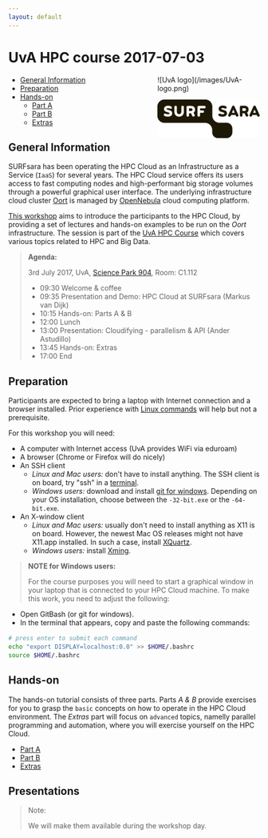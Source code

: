```yaml
---
layout: default
---
```


# UvA HPC course 2017-07-03

<div style="float:right;max-width:205px;" markdown="1">
![UvA logo](/images/UvA-logo.png)

![SURFsara logo](/images/SURFsara_logo.png)
</div>

* [General Information](#general) <br>
* [Preparation](#preparation) <br>
* [Hands-on](#hands-on) <br>
  * [Part A](partA)
  * [Part B](partB)
  * [Extras](extras)

## <a name="general"></a>General Information

SURFsara has been operating the HPC Cloud as an Infrastructure as a Service (`IaaS`) for several years. The HPC Cloud service offers its users access to fast computing nodes and high-performant big storage volumes through a powerful graphical user interface. The underlying infrastructure cloud cluster [Oort](https://en.wikipedia.org/wiki/Oort_cloud) is managed by [OpenNebula](http://opennebula.org/) cloud computing platform.

[This workshop](http://hpc.uva.nl/Workshops/article/110/8-HPC-Cloud) aims to introduce the participants to the HPC Cloud, by providing a set of lectures and hands-on examples to be run on the _Oort_ infrastructure. The session is part of the [UvA HPC Course](http://hpc.uva.nl/Workshops/) which covers various topics related to HPC and Big Data.

>**Agenda:**
>
>3rd July 2017, UvA, [Science Park 904](https://www.uva.nl/en/about-the-uva/the-uva-in-amsterdam/locations/locations/locations/content/folder/sciencepark/science-park.html), Room: C1.112
>
> * 09:30 Welcome & coffee  
> * 09:35 Presentation and Demo: HPC Cloud at SURFsara (Markus van Dijk)
> * 10:15 Hands-on: Parts A & B
> * 12:00 Lunch   
> * 13:00 Presentation: Cloudifying - parallelism & API (Ander Astudillo)
> * 13:45 Hands-on: Extras  
> * 17:00 End  


## <a name="preparation"></a>Preparation

Participants are expected to bring a laptop with Internet connection and a browser installed. Prior experience with [Linux commands](http://cli.learncodethehardway.org/book/) will help but not a prerequisite.

For this workshop you will need:

* A computer with Internet access (UvA provides WiFi via eduroam)
* A browser (Chrome or Firefox will do nicely)
* An SSH client
  * _Linux and Mac users:_ don't have to install anything. The SSH client is on board, try "ssh" in a [terminal](http://askubuntu.com/questions/38162/what-is-a-terminal-and-how-do-i-open-and-use-it).
  * _Windows users:_ download and install [git for windows](https://git-for-windows.github.io/). Depending on your OS installation, choose between the `-32-bit.exe` or the `-64-bit.exe`.
* An X-window client
  * _Linux and Mac users:_ usually don't need to install anything as X11 is on board. However, the newest Mac OS releases might not have X11.app installed. In such a case, install [XQuartz](http://xquartz.macosforge.org/landing/).
  * _Windows users:_ install [Xming](http://sourceforge.net/projects/xming/).

> **NOTE for Windows users:**
>
> For the course purposes you will need to start a graphical window in your laptop that is connected to your HPC Cloud machine. To make this work, you need to adjust the following:  
>
* Open GitBash (or git for windows).
* In the terminal that appears, copy and paste the following commands: 
>
```sh
# press enter to submit each command
echo "export DISPLAY=localhost:0.0" >> $HOME/.bashrc
source $HOME/.bashrc
```

## <a name="hands-on"></a> Hands-on
The hands-on tutorial consists of three parts. Parts *A & B* provide exercises for you to grasp the `basic` concepts on how to operate in the HPC Cloud environment. The *Extras* part will focus on `advanced` topics, namelly parallel programming and automation, where you will exercise yourself on the HPC Cloud.

  * [Part A](partA)
  * [Part B](partB)
  * [Extras](extras)
  
## <a name="presentations"></a> Presentations

>Note:
>
>We will make them available during the workshop day.

<span style="display:none;">
  * Morning presentation: [Introduction to the HPC Cloud](20170201_cloud.pdf)
  * Afternoon presentation: [Cloudy systems](20170201_parallelism.pdf)
</span>

<span style="display:none;">
## Assignment

[Master students eligible to earn 6 ECTS](http://hpc.uva.nl/Roadmaps/article/122/Distributed-systems-and-BigData-(6-ECTS)) must follow all the lectures and participate to all workshops associated to [UvA HPC Course](http://hpc.uva.nl/Workshops/). 
Access to the HPC Cloud service will remain available to the participants until the **10th Feb. 2017**. The [HPC Cloud course assignment](assignment) needs to be deleivered by then via email to the facilitators: helpdesk@surfsara.nl (cc to markus.vandijk@surfsara.nl). 
</span>

